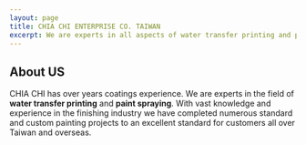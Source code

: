 ```yaml
---
layout: page
title: CHIA CHI ENTERPRISE CO. TAIWAN
excerpt: We are experts in all aspects of water transfer printing and paint spraying in TAIWAN.
---
```


## About US

CHIA CHI has over years coatings experience. We are experts in the field of **water transfer printing** and **paint spraying**. With vast knowledge and experience in the finishing industry we have completed numerous standard and custom painting projects to an excellent standard for customers all over Taiwan and overseas.
